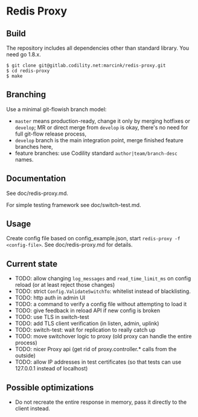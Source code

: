Redis Proxy
===========

Build
-----

The repository includes all dependencies other than standard library.
You need go 1.8.x.


    $ git clone git@gitlab.codility.net:marcink/redis-proxy.git
    $ cd redis-proxy
    $ make


Branching
---------

Use a minimal git-flowish branch model:

   * `master` means production-ready, change it only by merging
     hotfixes or `develop`; MR or direct merge from `develop` is okay,
     there's no need for full git-flow release process,
   * `develop` branch is the main integration point, merge finished
     feature branches here,
   * feature branches: use Codility standard `author|team/branch-desc`
     names.


Documentation
-------------

See doc/redis-proxy.md.

For simple testing framework see doc/switch-test.md.


Usage
-----

Create config file based on config_example.json, start `redis-proxy -f
<config-file>`.  See doc/redis-proxy.md for details.


Current state
-------------

 - TODO: allow changing `log_messages` and `read_time_limit_ms` on
   config reload (or at least reject those changes)
 - TODO: strict `Config.ValidateSwitchTo`: whitelist instead of blacklisting.
 - TODO: http auth in admin UI
 - TODO: a command to verify a config file without attempting to load
   it
 - TODO: give feedback in reload API if new config is broken
 - TODO: use TLS in switch-test
 - TODO: add TLS client verification (in listen, admin, uplink)
 - TODO: switch-test: wait for replication to really catch up
 - TODO: move switchover logic to proxy (old proxy can handle the entire process)
 - TODO: nicer Proxy api (get rid of proxy.controller.* calls from the outside)
 - TODO: allow IP addresses in test certificates (so that tests can use 127.0.0.1 instead of localhost)


Possible optimizations
----------------------

 - Do not recreate the entire response in memory, pass it directly to
   the client instead.
